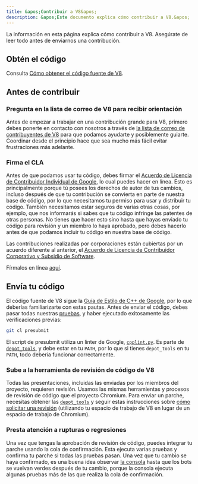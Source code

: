 ```yaml
---
title: &apos;Contribuir a V8&apos;
description: &apos;Este documento explica cómo contribuir a V8.&apos;
---
```

La información en esta página explica cómo contribuir a V8. Asegúrate de leer todo antes de enviarnos una contribución.

## Obtén el código

Consulta [Cómo obtener el código fuente de V8](/docs/source-code).

## Antes de contribuir

### Pregunta en la lista de correo de V8 para recibir orientación

Antes de empezar a trabajar en una contribución grande para V8, primero debes ponerte en contacto con nosotros a través de [la lista de correo de contribuyentes de V8](https://groups.google.com/group/v8-dev) para que podamos ayudarte y posiblemente guiarte. Coordinar desde el principio hace que sea mucho más fácil evitar frustraciones más adelante.

### Firma el CLA

Antes de que podamos usar tu código, debes firmar el [Acuerdo de Licencia de Contribuidor Individual de Google](https://cla.developers.google.com/about/google-individual), lo cual puedes hacer en línea. Esto es principalmente porque tú posees los derechos de autor de tus cambios, incluso después de que tu contribución se convierta en parte de nuestra base de código, por lo que necesitamos tu permiso para usar y distribuir tu código. También necesitamos estar seguros de varias otras cosas, por ejemplo, que nos informarás si sabes que tu código infringe las patentes de otras personas. No tienes que hacer esto sino hasta que hayas enviado tu código para revisión y un miembro lo haya aprobado, pero debes hacerlo antes de que podamos incluir tu código en nuestra base de código.

Las contribuciones realizadas por corporaciones están cubiertas por un acuerdo diferente al anterior, el [Acuerdo de Licencia de Contribuidor Corporativo y Subsidio de Software](https://cla.developers.google.com/about/google-corporate).

Fírmalos en línea [aquí](https://cla.developers.google.com/).

## Envía tu código

El código fuente de V8 sigue la [Guía de Estilo de C++ de Google](https://google.github.io/styleguide/cppguide.html), por lo que deberías familiarizarte con estas pautas. Antes de enviar el código, debes pasar todas nuestras [pruebas](/docs/test), y haber ejecutado exitosamente las verificaciones previas:

```bash
git cl presubmit
```

El script de presubmit utiliza un linter de Google, [`cpplint.py`](https://raw.githubusercontent.com/google/styleguide/gh-pages/cpplint/cpplint.py). Es parte de [`depot_tools`](https://dev.chromium.org/developers/how-tos/install-depot-tools), y debe estar en tu `PATH`, por lo que si tienes `depot_tools` en tu `PATH`, todo debería funcionar correctamente.

### Sube a la herramienta de revisión de código de V8

Todas las presentaciones, incluidas las enviadas por los miembros del proyecto, requieren revisión. Usamos las mismas herramientas y procesos de revisión de código que el proyecto Chromium. Para enviar un parche, necesitas obtener las [`depot_tools`](https://dev.chromium.org/developers/how-tos/install-depot-tools) y seguir estas instrucciones sobre [cómo solicitar una revisión](https://chromium.googlesource.com/chromium/src/+/master/docs/contributing.md) (utilizando tu espacio de trabajo de V8 en lugar de un espacio de trabajo de Chromium).

### Presta atención a rupturas o regresiones

Una vez que tengas la aprobación de revisión de código, puedes integrar tu parche usando la cola de confirmación. Esta ejecuta varias pruebas y confirma tu parche si todas las pruebas pasan. Una vez que tu cambio se haya confirmado, es una buena idea observar [la consola](https://ci.chromium.org/p/v8/g/main/console) hasta que los bots se vuelvan verdes después de tu cambio, porque la consola ejecuta algunas pruebas más de las que realiza la cola de confirmación.
